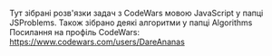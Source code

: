 Тут зібрані розв'язки задач з CodeWars мовою JavaScript у папці JSProblems.
Також зібрано деякі алгоритми у папці Algorithms
Посилання на профіль CodeWars: https://www.codewars.com/users/DareAnanas

